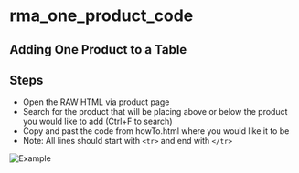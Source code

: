 # rma_one_product_code

## Adding One Product to a Table

## Steps

* Open the RAW HTML via product page
* Search for the product that will be placing above or below the product you would like to add (Ctrl+F to search)
* Copy and past the code from howTo.html where you would like it to be
* Note: All lines should start with ``` <tr> ``` and end with ``` </tr> ```


![Example](mimnetto/rma_one_product_code/howto03.png "Optional Title")
